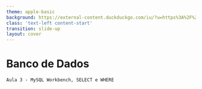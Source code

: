 ```yaml
---
theme: apple-basic
background: https://external-content.duckduckgo.com/iu/?u=https%3A%2F%2Fpngimg.com%2Fd%2Fmysql_PNG29.png&f=1&nofb=1&ipt=9cdbcb8b42c6183779b38d1dce4ff0d1542ddb0e269ab64ac2c3fd586b62eec6
class: 'text-left content-start'
transition: slide-up
layout: cover
---
```


<!-- <div>
    <img class= "h-screen bg-cover bg-center bg-no-repeat flex flex-col justify-center items-center text-center text-white" src="./cover.png"> -->
<h1> Banco de Dados </h1>

<div>

    Aula 3 - MySQL Workbench, SELECT e WHERE

</div>
<!-- </div> -->